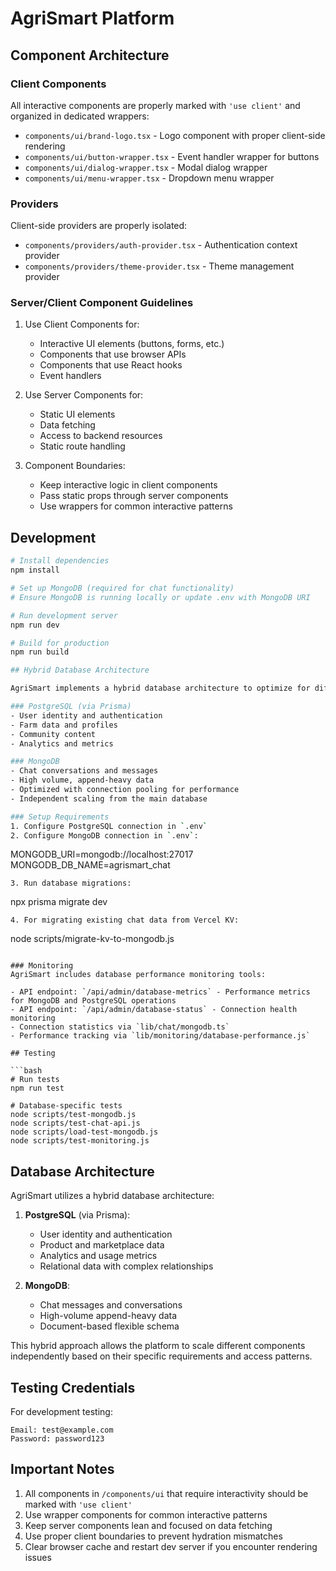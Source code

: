 # AgriSmart Platform

## Component Architecture

### Client Components
All interactive components are properly marked with `'use client'` and organized in dedicated wrappers:

- `components/ui/brand-logo.tsx` - Logo component with proper client-side rendering
- `components/ui/button-wrapper.tsx` - Event handler wrapper for buttons
- `components/ui/dialog-wrapper.tsx` - Modal dialog wrapper
- `components/ui/menu-wrapper.tsx` - Dropdown menu wrapper

### Providers
Client-side providers are properly isolated:

- `components/providers/auth-provider.tsx` - Authentication context provider
- `components/providers/theme-provider.tsx` - Theme management provider

### Server/Client Component Guidelines

1. Use Client Components for:
   - Interactive UI elements (buttons, forms, etc.)
   - Components that use browser APIs
   - Components that use React hooks
   - Event handlers

2. Use Server Components for:
   - Static UI elements
   - Data fetching
   - Access to backend resources
   - Static route handling

3. Component Boundaries:
   - Keep interactive logic in client components
   - Pass static props through server components
   - Use wrappers for common interactive patterns

## Development

```bash
# Install dependencies
npm install

# Set up MongoDB (required for chat functionality)
# Ensure MongoDB is running locally or update .env with MongoDB URI

# Run development server
npm run dev

# Build for production
npm run build

## Hybrid Database Architecture

AgriSmart implements a hybrid database architecture to optimize for different data access patterns:

### PostgreSQL (via Prisma)
- User identity and authentication
- Farm data and profiles
- Community content
- Analytics and metrics

### MongoDB
- Chat conversations and messages
- High volume, append-heavy data
- Optimized with connection pooling for performance
- Independent scaling from the main database

### Setup Requirements
1. Configure PostgreSQL connection in `.env`
2. Configure MongoDB connection in `.env`:
   ```
   MONGODB_URI=mongodb://localhost:27017
   MONGODB_DB_NAME=agrismart_chat
   ```
3. Run database migrations:
   ```
   npx prisma migrate dev
   ```
4. For migrating existing chat data from Vercel KV:
   ```
   node scripts/migrate-kv-to-mongodb.js
   ```

### Monitoring
AgriSmart includes database performance monitoring tools:

- API endpoint: `/api/admin/database-metrics` - Performance metrics for MongoDB and PostgreSQL operations
- API endpoint: `/api/admin/database-status` - Connection health monitoring
- Connection statistics via `lib/chat/mongodb.ts`
- Performance tracking via `lib/monitoring/database-performance.js`

## Testing

```bash
# Run tests
npm run test

# Database-specific tests
node scripts/test-mongodb.js
node scripts/test-chat-api.js
node scripts/load-test-mongodb.js
node scripts/test-monitoring.js
```

## Database Architecture

AgriSmart utilizes a hybrid database architecture:

1. **PostgreSQL** (via Prisma):
   - User identity and authentication
   - Product and marketplace data
   - Analytics and usage metrics
   - Relational data with complex relationships

2. **MongoDB**:
   - Chat messages and conversations
   - High-volume append-heavy data
   - Document-based flexible schema

This hybrid approach allows the platform to scale different components independently based on their specific requirements and access patterns.

## Testing Credentials

For development testing:

```
Email: test@example.com
Password: password123
```

## Important Notes

1. All components in `/components/ui` that require interactivity should be marked with `'use client'`
2. Use wrapper components for common interactive patterns
3. Keep server components lean and focused on data fetching
4. Use proper client boundaries to prevent hydration mismatches
5. Clear browser cache and restart dev server if you encounter rendering issues